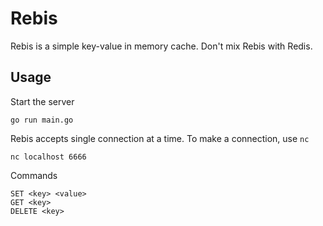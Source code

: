 # Rebis
Rebis is a simple key-value in memory cache. Don't mix Rebis with Redis.

## Usage
Start the server
```
go run main.go
```
Rebis accepts single connection at a time. To make a connection, use `nc`
```
nc localhost 6666
```
Commands
```
SET <key> <value>
GET <key>
DELETE <key>
```

